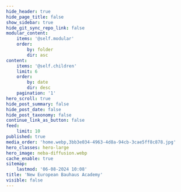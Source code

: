 ```yaml
---
hide_header: true
hide_page_title: false
show_sidebar: true
hide_git_sync_repo_link: false
modular_content:
    items: '@self.modular'
    order:
        by: folder
        dir: asc
content:
    items: '@self.children'
    limit: 6
    order:
        by: date
        dir: desc
    pagination: '1'
hero_scroll: true
hide_post_summary: false
hide_post_date: false
hide_post_taxonomy: false
continue_link_as_button: false
feed:
    limit: 10
published: true
media_order: 'home.webp,3bb3e034-4963-4d8a-94cb-3cae5ff8c878.jpg'
hero_classes: hero-large
hero_image: neba-diffusion.webp
cache_enable: true
sitemap:
    lastmod: '06-08-2024 10:08'
title: 'New European Bauhaus Academy'
visible: false
---
```


